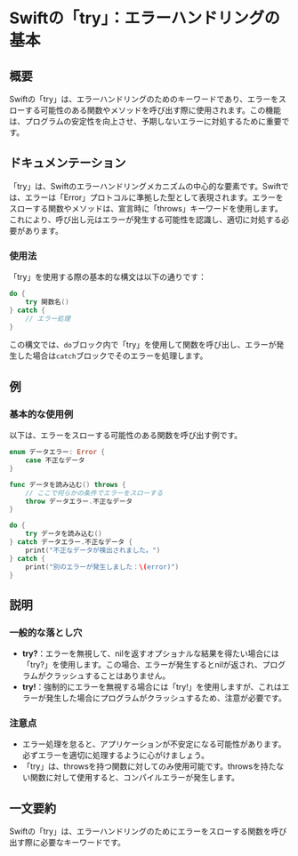 <!--
Meta Description: # Swiftの「try」：エラーハンドリングの基本 ## 概要 Swiftの「try」は、エラーハンドリングのためのキーワードであり、エラーをスローする可能性のある関数やメソッドを呼び出す際に使用されます。この機能は、プログラムの安定性を向上させ、予期しないエラーに対処するために重要です。 ## ...
Meta Keywords: try, catch, swiftの, error, データエラー
-->

# Swiftの「try」：エラーハンドリングの基本

## 概要
Swiftの「try」は、エラーハンドリングのためのキーワードであり、エラーをスローする可能性のある関数やメソッドを呼び出す際に使用されます。この機能は、プログラムの安定性を向上させ、予期しないエラーに対処するために重要です。

## ドキュメンテーション
「try」は、Swiftのエラーハンドリングメカニズムの中心的な要素です。Swiftでは、エラーは「Error」プロトコルに準拠した型として表現されます。エラーをスローする関数やメソッドは、宣言時に「throws」キーワードを使用します。これにより、呼び出し元はエラーが発生する可能性を認識し、適切に対処する必要があります。

### 使用法
「try」を使用する際の基本的な構文は以下の通りです：
```swift
do {
    try 関数名()
} catch {
    // エラー処理
}
```
この構文では、`do`ブロック内で「try」を使用して関数を呼び出し、エラーが発生した場合は`catch`ブロックでそのエラーを処理します。

## 例
### 基本的な使用例
以下は、エラーをスローする可能性のある関数を呼び出す例です。

```swift
enum データエラー: Error {
    case 不正なデータ
}

func データを読み込む() throws {
    // ここで何らかの条件でエラーをスローする
    throw データエラー.不正なデータ
}

do {
    try データを読み込む()
} catch データエラー.不正なデータ {
    print("不正なデータが検出されました。")
} catch {
    print("別のエラーが発生しました：\(error)")
}
```

## 説明
### 一般的な落とし穴
- **try?**：エラーを無視して、nilを返すオプショナルな結果を得たい場合には「try?」を使用します。この場合、エラーが発生するとnilが返され、プログラムがクラッシュすることはありません。
- **try!**：強制的にエラーを無視する場合には「try!」を使用しますが、これはエラーが発生した場合にプログラムがクラッシュするため、注意が必要です。

### 注意点
- エラー処理を怠ると、アプリケーションが不安定になる可能性があります。必ずエラーを適切に処理するように心がけましょう。
- 「try」は、throwsを持つ関数に対してのみ使用可能です。throwsを持たない関数に対して使用すると、コンパイルエラーが発生します。

## 一文要約
Swiftの「try」は、エラーハンドリングのためにエラーをスローする関数を呼び出す際に必要なキーワードです。